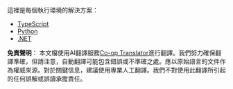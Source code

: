 <!--
CO_OP_TRANSLATOR_METADATA:
{
  "original_hash": "9932d8c613363683e40b6215a35a709c",
  "translation_date": "2025-05-17T09:00:24+00:00",
  "source_file": "03-GettingStarted/01-first-server/solution/README.md",
  "language_code": "hk"
}
-->
這裡是每個執行環境的解決方案：

- [TypeScript](./typescript/README.md)
- [Python](./python/README.md)
- [.NET](./dotnet/README.md)

**免責聲明**：
本文檔使用AI翻譯服務[Co-op Translator](https://github.com/Azure/co-op-translator)進行翻譯。我們努力確保翻譯準確，但請注意，自動翻譯可能包含錯誤或不準確之處。應以原始語言的文件作為權威來源。對於關鍵信息，建議使用專業人工翻譯。我們不對使用此翻譯所引起的任何誤解或誤讀承擔責任。